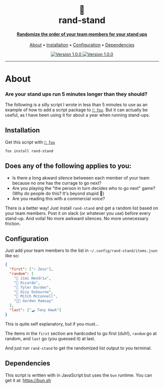 <h1 align="center">
🎲 
<br/>
rand-stand
</h1>

<h4 align="center">
  <a href="https://www.youtube.com/watch?v=pjvQFtlNQ-M" target="_blank">
    Randomize the order of your team members for your stand ups
  </a>
</h4>

<p align="center">
  <a href="#about">About</a> •
  <a href="#installation">Installation</a> •
  <a href="#configuration">Configuration</a> •
  <a href="#dependencies">Dependencies</a>
</p>

<p align="center">
    <a href="https://github.com/ricardofabila/rand-stand/releases" target="_blank">
      <img src="https://img.shields.io/badge/Version-1.0.0-blue" alt="Version 1.0.0">
    </a>
    <a href="https://www.youtube.com/watch?v=z8RkR4rd7dM" target="_blank">
      <img src="https://img.shields.io/badge/Fucks%20given-0-967259" alt="Version 1.0.0">
    </a>
</p>

---

# About

### Are your stand ups run 5 minutes longer than they should?

The following is a silly script I wrote in less than 5 minutes to use as an example of how to add a script package to [`🦊 fox`](https://github.com/ricardofabila/fox). But it can actually be useful, as I have been using it for about a year when running stand-ups.

## Installation

Get this script with [`🦊 fox`](https://github.com/ricardofabila/fox)

```shell
fox install rand-stand
```

## Does any of the following applies to you:

- Is there a long akward silence betweeen each member of your team because no one has the currage to go next?
- Are you playing the "the person in turn decides who to go next" game? (Why do people do this? It's beyond stupid 🤦)
- Are you reading this with a commercial voice?

There is a better way! Just install `rand-stand` and get a random list based on your team members. Post it on slack (or whatever you use) before every stand-up. And voila! No more awkward silences. No more unnecessary friction.

## Configuration

Just add your team members to the list in `~/.config/rand-stand/items.json` like so:

```json
{
  "first": ["⚡ Zeus"],
  "random": [
    "🎸 Jimi Hendrix",
    "👾 Ricardo",
    "🧼 Tyler Durden",
    "🦇 Ozzy Osbourne",
    "🐢 Mitch McConnell",
    "👨‍🍳 Gordon Ramsay"
  ],
  "last": ["🛹 Tony Hawk"]
}
```

This is quite self explanatory, but if you must... 

The items in the `first` section are hardcoded to go first (duh!), `random` go at random, and `last` go (you guessed it) at last.

And just run `rand-stand` to get the randomized list output to you terminal.

## Dependencies

This script is written with in JavaScript but uses the `bun` runtime. You can get it at: https://bun.sh
